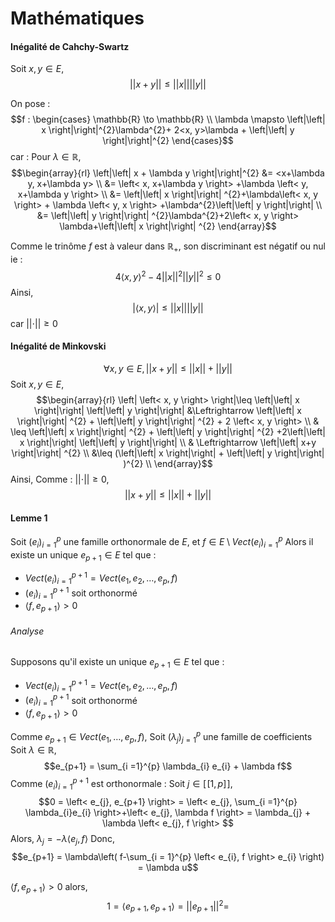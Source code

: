 # Mathématiques
#### Inégalité de Cahchy-Swartz
Soit $x, y \in E$, 
$$\left|\left| x+y \right|\right| \leq \left|\left| x \right|\right| \left|\left| y \right|\right| $$

On pose : 
$$f : \begin{cases}
\mathbb{R} \to \mathbb{R} \\
\lambda \mapsto \left|\left| x \right|\right|^{2}\lambda^{2}+ 2<x, y>\lambda + \left|\left| y \right|\right|^{2}
\end{cases}$$
car :
Pour $\lambda \in \mathbb{R}$, 
$$\begin{array}{rl}
\left|\left| x + \lambda y \right|\right|^{2} &= <x+\lambda y, x+\lambda y>  \\
&= \left< x, x+\lambda y \right> +\lambda \left< y, x+\lambda y \right>  \\
&= \left|\left| x \right|\right| ^{2}+\lambda\left< x, y \right> + \lambda \left< y, x \right> +\lambda^{2}\left|\left| y \right|\right| \\
&= \left|\left| y \right|\right| ^{2}\lambda^{2}+2\left< x, y \right> \lambda+\left|\left| x \right|\right| ^{2} 
\end{array}$$


Comme le trinôme $f$ est à valeur dans $\mathbb{R}_{+}$, son discriminant est négatif ou nul ie : 
$$4\left< x, y \right>^{2} -4\left|\left| x \right|\right| ^{2}\left|\left| y \right|\right| ^{2}\leq 0$$
Ainsi, 
$$ \left| \left< x, y \right> \right| \leq \left|\left| x \right|\right|\left|\left| y \right|\right| $$
car $\left|\left| \cdot \right|\right|\geq 0$

#### Inégalité de Minkovski
$$\forall x, y \in E, \left|\left| x + y \right|\right|  \leq \left|\left| x \right|\right| +\left|\left| y \right|\right| $$
Soit $x, y \in E$, 
$$\begin{array}{rl}
\left| \left< x, y \right> \right|\leq \left|\left| x \right|\right| \left|\left| y \right|\right| &\Leftrightarrow \left|\left| x \right|\right| ^{2} + \left|\left| y \right|\right| ^{2} + 2 \left< x, y \right> \\
& \leq \left|\left| x \right|\right| ^{2} + \left|\left| y \right|\right| ^{2} +2\left|\left| x \right|\right| \left|\left| y \right|\right|  \\
& \Leftrightarrow \left|\left| x+y \right|\right| ^{2} \\
&\leq (\left|\left| x \right|\right| + \left|\left| y \right|\right| )^{2} \\
\end{array}$$
Ainsi, 
Comme : $\left|\left| \cdot \right|\right| \geq 0$, 
$$\left|\left| x+y \right|\right| \leq \left|\left| x \right|\right| +\left|\left| y \right|\right| $$
#### Lemme 1
Soit $(e_{i})_{i = 1}^{p}$ une famille orthonormale de $E$, 
et $f \in E \setminus Vect(e_{i})_{i = 1}^{p}$
Alors il existe un unique $e_{p+1} \in E$ tel que : 
- $Vect(e_{i})_{i = 1}^{p+1} = Vect(e_{1}, e_{2},\dots, e_{p}, f)$
- $(e_{i})_{i=1}^{p+1}$ soit orthonormé
- $\left< f, e_{p+1} \right> > 0$

###### Analyse
Supposons qu'il existe un unique $e_{p+1} \in E$ tel que : 
- $Vect(e_{i})_{i = 1}^{p+1} = Vect(e_{1}, e_{2},\dots, e_{p}, f)$
- $(e_{i})_{i=1}^{p+1}$ soit orthonormé
- $\left< f, e_{p+1} \right> > 0$

Comme $e_{p+1} \in Vect(e_{1}, \dots, e_{p}, f)$, 
Soit $(\lambda_{j})_{j = 1}^{p}$ une famille de coefficients
Soit $\lambda \in \mathbb{R}$, 
$$e_{p+1} = \sum_{i =1}^{p} \lambda_{i} e_{i} + \lambda f$$
Comme $(e_{i})_{i=1}^{p+1}$ est orthonormale :
Soit $j \in [\![1, p]\!]$, 
$$0 = \left< e_{j}, e_{p+1} \right> = \left< e_{j}, \sum_{i =1}^{p} \lambda_{i}e_{i} \right>+\left< e_{j}, \lambda f \right> = \lambda_{j} + \lambda \left< e_{j}, f \right>  $$
Alors, 
$\lambda_{j} = -\lambda \left< e_{j}, f \right>$
Donc, 
$$e_{p+1} = \lambda\left( f-\sum_{i = 1}^{p} \left< e_{i}, f \right> e_{i} \right) = \lambda u$$

$\left< f, e_{p+1} \right> > 0$ alors, 
$$1=\left< e_{p+1}, e_{p+1} \right> = \left|\left| e_{p+1} \right|\right| ^{2} =  $$
